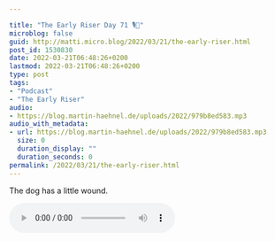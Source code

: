```yaml
---

title: "The Early Riser Day 71 🎙🌅"
microblog: false
guid: http://matti.micro.blog/2022/03/21/the-early-riser.html
post_id: 1530830
date: 2022-03-21T06:48:26+0200
lastmod: 2022-03-21T06:48:26+0200
type: post
tags:
- "Podcast"
- "The Early Riser"
audio:
- https://blog.martin-haehnel.de/uploads/2022/979b8ed583.mp3
audio_with_metadata:
- url: https://blog.martin-haehnel.de/uploads/2022/979b8ed583.mp3
  size: 0
  duration_display: ""
  duration_seconds: 0
permalink: /2022/03/21/the-early-riser.html
---
```

The dog has a little wound.

<audio controls="controls" src="https://blog.martin-haehnel.de/uploads/2022/979b8ed583.mp3" preload="metadata" />
